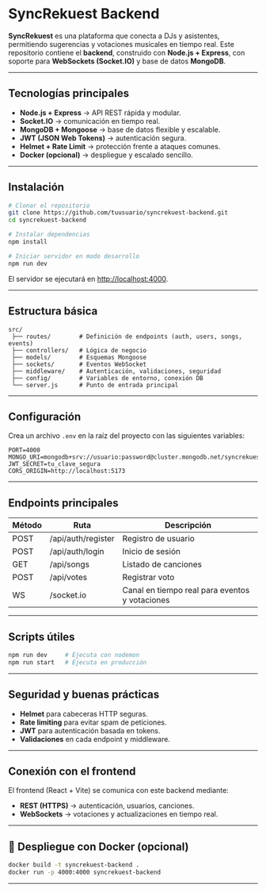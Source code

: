 #  SyncRekuest Backend

**SyncRekuest** es una plataforma que conecta a DJs y asistentes, permitiendo sugerencias y votaciones musicales en tiempo real.
Este repositorio contiene el **backend**, construido con **Node.js + Express**, con soporte para **WebSockets (Socket.IO)** y base de datos **MongoDB**.

---

##  Tecnologías principales

* **Node.js + Express** → API REST rápida y modular.
* **Socket.IO** → comunicación en tiempo real.
* **MongoDB + Mongoose** → base de datos flexible y escalable.
* **JWT (JSON Web Tokens)** → autenticación segura.
* **Helmet + Rate Limit** → protección frente a ataques comunes.
* **Docker (opcional)** → despliegue y escalado sencillo.

---

##  Instalación

```bash
# Clonar el repositorio
git clone https://github.com/tuusuario/syncrekuest-backend.git
cd syncrekuest-backend

# Instalar dependencias
npm install

# Iniciar servidor en modo desarrollo
npm run dev
```

El servidor se ejecutará en [http://localhost:4000](http://localhost:4000).

---

##  Estructura básica

```
src/
 ├── routes/        # Definición de endpoints (auth, users, songs, events)
 ├── controllers/   # Lógica de negocio
 ├── models/        # Esquemas Mongoose
 ├── sockets/       # Eventos WebSocket
 ├── middleware/    # Autenticación, validaciones, seguridad
 ├── config/        # Variables de entorno, conexión DB
 └── server.js      # Punto de entrada principal
```

---

##  Configuración

Crea un archivo `.env` en la raíz del proyecto con las siguientes variables:

```
PORT=4000
MONGO_URI=mongodb+srv://usuario:password@cluster.mongodb.net/syncrekuest
JWT_SECRET=tu_clave_segura
CORS_ORIGIN=http://localhost:5173
```

---

##  Endpoints principales

| Método | Ruta               | Descripción                                    |
| ------ | ------------------ | ---------------------------------------------- |
| POST   | /api/auth/register | Registro de usuario                            |
| POST   | /api/auth/login    | Inicio de sesión                               |
| GET    | /api/songs         | Listado de canciones                           |
| POST   | /api/votes         | Registrar voto                                 |
| WS     | /socket.io         | Canal en tiempo real para eventos y votaciones |

---

##  Scripts útiles

```bash
npm run dev     # Ejecuta con nodemon
npm run start   # Ejecuta en producción
```

---

##  Seguridad y buenas prácticas

* **Helmet** para cabeceras HTTP seguras.
* **Rate limiting** para evitar spam de peticiones.
* **JWT** para autenticación basada en tokens.
* **Validaciones** en cada endpoint y middleware.

---

##  Conexión con el frontend

El frontend (React + Vite) se comunica con este backend mediante:

* **REST (HTTPS)** → autenticación, usuarios, canciones.
* **WebSockets** → votaciones y actualizaciones en tiempo real.

---

## 🐳 Despliegue con Docker (opcional)

```bash
docker build -t syncrekuest-backend .
docker run -p 4000:4000 syncrekuest-backend
```

---

